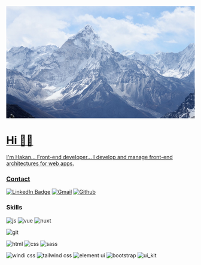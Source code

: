 <a href="https://github.com/hakan-akgul">
  <img width="100%" height="300px" style="object-fit:cover" src="./mountain.jpg">
</p>

# Hi 🖖🏻
I'm Hakan... Front-end developer... 
I develop and manage front-end architectures for web apps.


### Contact
[![LinkedIn Badge](https://img.shields.io/badge/LinkedIn-informational?style=for-the-badge&logo=linkedin&logoColor=white&color=0D76A8)](https://www.linkedin.com/in/hakan-akgül/)
[![Gmail](https://img.shields.io/badge/Gmail-D14836?style=for-the-badge&logo=gmail&logoColor=white)](mailto:mail.hakanakgul@gmail.com)
[![Github](https://img.shields.io/badge/GITHUB-383C4A?style=for-the-badge&logo=github&logoColor=white)](https://github.com/hakan-akgul)

### Skills
![js](https://img.shields.io/badge/JAVASCRIPT-F7DF1E?style=for-the-badge&logo=javascript&logoColor=black)
![vue](https://img.shields.io/badge/VUE.JS-35495E?style=for-the-badge&logo=vue.js&logoColor=4FC08D)
![nuxt](https://img.shields.io/badge/NUXT.JS-35495E?style=for-the-badge&logo=nuxt.js&logoColor=4FC08D)

![git](https://img.shields.io/badge/GIT-E34F26?style=for-the-badge&logo=git&logoColor=white)

![html](https://img.shields.io/badge/HTML5-E34F26?style=for-the-badge&logo=html5&logoColor=white)
![css](https://img.shields.io/badge/CSS3-1572B6?style=for-the-badge&logo=css3&logoColor=white)
![sass](https://img.shields.io/badge/SASS-CC6699?style=for-the-badge&logo=sass&logoColor=white)

![windi css](https://img.shields.io/badge/WINDI_CSS-1F9FF6?style=flat-square&logo=windi-css&logoColor=white)
![tailwind css](https://img.shields.io/badge/TAILWIND_CSS-38B2AC?style=flat-square&logo=tailwind-css&logoColor=white)
![element ui](https://img.shields.io/badge/ELEMENT_UI-2897FF?style=flat-square&logo=element&logoColor=white)
![bootstrap](https://img.shields.io/badge/BOOTSTRAP-00CAAC?style=flat-square&logo=bootstrap&logoColor=white)
![ui_kit](https://img.shields.io/badge/UI_KIT-1D83E8?style=flat-square&logo=uikit&logoColor=white)


